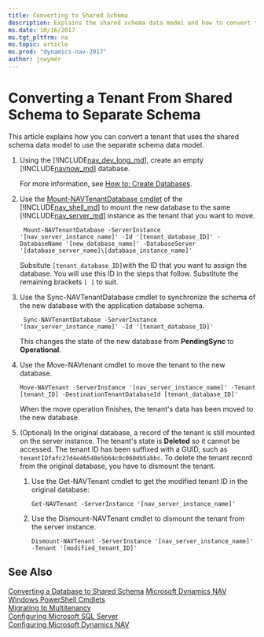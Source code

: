 ```yaml
---
title: Converting to Shared Schema
description: Explains the shared schema data model and how to convert to it from the default separate schema data model.
ms.date: 10/16/2017
ms.tgt_pltfrm: na
ms.topic: article
ms.prod: "dynamics-nav-2017"
author: jswymer
---
```

# Converting a Tenant From Shared Schema to Separate Schema
This article explains how you can convert a tenant that uses the shared schema data model to use the separate schema data model. 

1. Using the [!INCLUDE[nav_dev_long_md](includes/nav_dev_long_md.md)], create an empty [!INCLUDE[navnow_md](includes/navnow_md.md)] database.

    For more information, see [How to: Create Databases](How-to--Create-Databases.md).

2. Use the [Mount-NAVTenantDatabase cmdlet](https://go.microsoft.com/fwlink/?linkid=838753) of the [!INCLUDE[nav_shell_md](includes/nav_shell_md.md)] to mount the new database to the same [!INCLUDE[nav_server_md](includes/nav_server_md.md)] instance as the tenant that you want to move.

    ```
     Mount-NAVTenantDatabase -ServerInstance '[nav_server_instance_name]' -Id '[tenant_database_ID]' -DatabaseName '[new_database_name]' -DatabaseServer '[database_server_name]\[database_instance_name]'
    ```
    Subsitute `[tenant_database_ID]`with the ID that you want to assign the database. You will use this ID in the steps that follow. Substitute the remaining brackets `[ ]` to suit. 

3. Use the Sync-NAVTenantDatabase cmdlet to synchronize the schema of the new database with the application database schema.

    ```
     Sync-NAVTenantDatabase -ServerInstance '[nav_server_instance_name]' -Id '[tenant_database_ID]'
    ```
    This changes the state of the new database from **PendingSync** to **Operational**.

4. Use the Move-NAVtenant cmdlet to move the tenant to the new database.

    ```
    Move-NAVTenant -ServerInstance '[nav_server_instance_name]' -Tenant [tenant_ID] -DestinationTenantDatabaseId [tenant_database_ID]'
    ```

    When the move operation finishes, the tenant's data has been moved to the new database.

5. (Optional) In the original database, a record of the tenant is still mounted on the server instance. The tenant's state is **Deleted** so it cannot be accessed. The tenant ID has been suffixed with a GUID, such as `tenantIDfafc27d4e46540e5b64c0c060db5abbc`. To delete the tenant record from the original database, you have to dismount the tenant.

    1.  Use the Get-NAVTenant cmdlet to get the modified tenant ID in the original database:

        ```
        Get-NAVTenant -ServerInstance '[nav_server_instance_name]' 
        ```
    
    2.  Use the Dismount-NAVTenant cmdlet to dismount the tenant from the server instance.

        ```
        Dismount-NAVTenant -ServerInstance '[nav_server_instance_name]' -Tenant '[modified_tenant_ID]'
        ```

## See Also  
[Converting a Database to Shared Schema](convert-database-to-shared-schema.md)
[Microsoft Dynamics NAV Windows PowerShell Cmdlets](Microsoft-Dynamics-NAV-Windows-PowerShell-Cmdlets.md)   
[Migrating to Multitenancy](Migrating-to-Multitenancy.md)  
[Configuring Microsoft SQL Server](Configuring-Microsoft-SQL-Server.md)   
[Configuring Microsoft Dynamics NAV](Configuring-Microsoft-Dynamics-NAV.md)  
